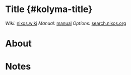 # Title {#kolyma-title}

_Wiki:_ [nixos.wiki](...)
_Manual:_ [manual](https://nixos.org/manual/nixos/stable/#...)
_Options:_ [search.nixos.org](...)

# About

# Notes
